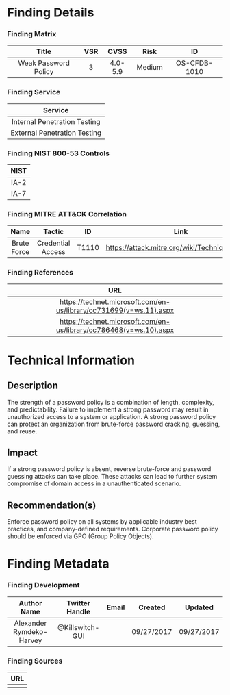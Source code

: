 # Finding Details 

### Finding Matrix
| Title  | VSR  |  CVSS  | Risk | ID |
|:-:|:-:|:-:|:-:|:-:|
| Weak Password Policy   | 3  | 4.0-5.9  | Medium  | OS-CFDB-1010 | 

### Finding Service
| Service  |
|:-:|
| Internal Penetration Testing  |
| External Penetration Testing  |

### Finding NIST 800-53 Controls
| NIST  |
|:-:|
| IA-2 |
| IA-7 |


### Finding MITRE ATT&CK Correlation
| Name | Tactic | ID | Link |
|:-:|:-:|:-:|:-:|
| Brute Force | Credential Access  | T1110 | https://attack.mitre.org/wiki/Technique/T1110 |

### Finding References
| URL |
|:-:|
| https://technet.microsoft.com/en-us/library/cc731699(v=ws.11).aspx |
| https://technet.microsoft.com/en-us/library/cc786468(v=ws.10).aspx |
 
# Technical Information

## Description 
The strength of a password policy is a combination of length, complexity, and predictability. Failure to implement a strong password may result in unauthorized access to a system or application.  A strong password policy can protect an organization from brute-force password cracking, guessing, and reuse.

## Impact
If a strong password policy is absent, reverse brute-force and password guessing attacks can take place. These attacks can lead to further system compromise of domain access in a unauthenticated scenario.

## Recommendation(s)
Enforce password policy on all systems by applicable industry best practices, and company-defined requirements. Corporate password policy should be enforced via GPO (Group Policy Objects).

# Finding Metadata
### Finding Development
| Author Name | Twitter Handle | Email | Created | Updated |
|:-:|:-:|:-:|:-:|:-:|
| Alexander Rymdeko-Harvey | @Killswitch-GUI |  | 09/27/2017 | 09/27/2017 |

### Finding Sources
| URL | 
|:-:|
|  |
